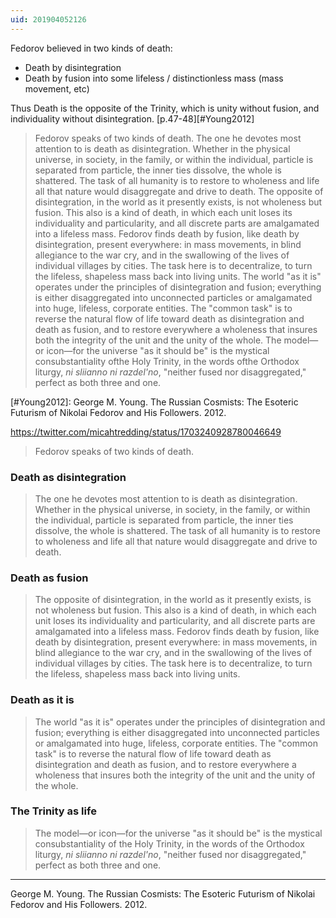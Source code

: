 ```yaml
---
uid: 201904052126
---
```

Fedorov believed in two kinds of death:
- Death by disintegration
- Death by fusion into some lifeless / distinctionless mass (mass movement, etc)

Thus Death is the opposite of the Trinity, which is unity without fusion, and individuality without disintegration. [p.47-48][#Young2012]

> Fedorov speaks of two kinds of death. The one he devotes most attention to is death as disintegration. Whether in the physical universe, in society, in the family, or within the individual, particle is separated from particle, the inner ties dissolve, the whole is shattered. The task of all humanity is to restore to wholeness and life all that nature would disaggregate and drive to death. The opposite of disintegration, in the world as it presently exists, is not wholeness but fusion. This also is a kind of death, in which each unit loses its individuality and particularity, and all discrete parts are amalgamated into a lifeless mass. Fedorov finds death by fusion, like death by disintegration, present everywhere: in mass movements, in blind allegiance to the war cry, and in the swallowing of the lives of individual villages by cities. The task here is to decentralize, to turn the lifeless, shapeless mass back into living units. The world "as it is" operates under the principles of disintegration and fusion; everything is either disaggregated into unconnected particles or amalgamated into huge, lifeless, corporate entities. The "common task" is to reverse the natural flow of life toward death as disintegration and death as fusion, and to restore everywhere a wholeness that insures both the integrity of the unit and the unity of the whole. The model—or icon—for the universe "as it should be" is the mystical consubstantiality ofthe Holy Trinity, in the words ofthe Orthodox liturgy, *ni sliianno ni razdel'no*, "neither fused nor disaggregated," perfect as both three and one.

[#Young2012]: George M. Young. The Russian Cosmists: The Esoteric Futurism of Nikolai Fedorov and His Followers. 2012.

https://twitter.com/micahtredding/status/1703240928780046649

> Fedorov speaks of two kinds of death. 

### Death as disintegration
> The one he devotes most attention to is death as disintegration. Whether in the physical universe, in society, in the family, or within the individual, particle is separated from particle, the inner ties dissolve, the whole is shattered. The task of all humanity is to restore to wholeness and life all that nature would disaggregate and drive to death. 

### Death as fusion
> The opposite of disintegration, in the world as it presently exists, is not wholeness but fusion. This also is a kind of death, in which each unit loses its individuality and particularity, and all discrete parts are amalgamated into a lifeless mass. Fedorov finds death by fusion, like death by disintegration, present everywhere: in mass movements, in blind allegiance to the war cry, and in the swallowing of the lives of individual villages by cities. The task here is to decentralize, to turn the lifeless, shapeless mass back into living units.

### Death as it is
> The world "as it is" operates under the principles of disintegration and fusion; everything is either disaggregated into unconnected particles or amalgamated into huge, lifeless, corporate entities. The "common task" is to reverse the natural flow of life toward death as disintegration and death as fusion, and to restore everywhere a wholeness that insures both the integrity of the unit and the unity of the whole. 

### The Trinity as life
> The model—or icon—for the universe "as it should be" is the mystical consubstantiality of the Holy Trinity, in the words of the Orthodox liturgy, *ni sliianno ni razdel'no*, "neither fused nor disaggregated," perfect as both three and one.

---

George M. Young. The Russian Cosmists: The Esoteric Futurism of Nikolai Fedorov and His Followers. 2012.